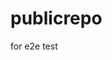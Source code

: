 # publicrepo
for e2e test



















































































































































































































































































































































































































































































































































































































































































































































































































































































































































































































































































































































































